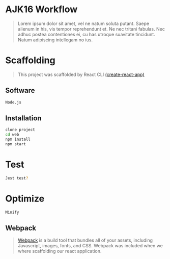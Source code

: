# AJK16 Workflow

> Lorem ipsum dolor sit amet, vel ne natum soluta putant. Saepe alienum in his, vis tempor reprehendunt et. Ne nec tritani fabulas. Nec adhuc postea contentiones ei, cu has utroque suavitate tincidunt. Natum adipiscing intellegam no ius.

# Scaffolding
> This project was scaffolded by React CLI [(create-react-app)](https://github.com/facebookincubator/create-react-app)


## Software
```sh
Node.js
```

## Installation
```sh
clone project
cd web
npm install
npm start
```

# Test

```sh
Jest test?
```

# Optimize

```sh
Minify
```

## Webpack
> [Webpack](https://github.com/webpack/webpack) is a build tool that bundles all of your assets, including Javascript, images, fonts, and CSS. Webpack was included when we where scaffolding our react application. 


